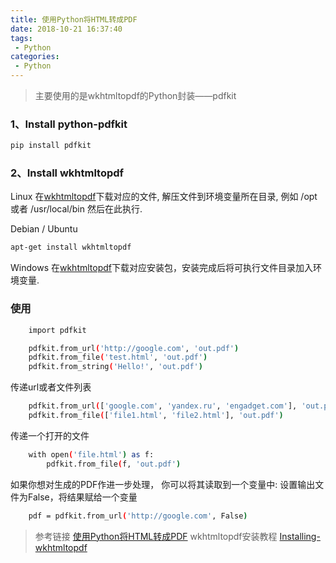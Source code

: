 ```yaml
---
title: 使用Python将HTML转成PDF
date: 2018-10-21 16:37:40
tags:
 - Python
categories:
 - Python
---
```


> 主要使用的是wkhtmltopdf的Python封装——pdfkit 


### 1、Install python-pdfkit

``` bash
pip install pdfkit
```

### 2、Install wkhtmltopdf

Linux
在[wkhtmltopdf](https://wkhtmltopdf.org/downloads.html)下载对应的文件, 解压文件到环境变量所在目录, 例如 /opt 或者 /usr/local/bin 然后在此执行.

Debian / Ubuntu
``` bash
apt-get install wkhtmltopdf
```

Windows
在[wkhtmltopdf](https://wkhtmltopdf.org/downloads.html)下载对应安装包，安装完成后将可执行文件目录加入环境变量.



### 使用

``` bash
	import pdfkit

    pdfkit.from_url('http://google.com', 'out.pdf')
    pdfkit.from_file('test.html', 'out.pdf')
    pdfkit.from_string('Hello!', 'out.pdf')
```

传递url或者文件列表
``` bash
	pdfkit.from_url(['google.com', 'yandex.ru', 'engadget.com'], 'out.pdf')
    pdfkit.from_file(['file1.html', 'file2.html'], 'out.pdf')
```

传递一个打开的文件
``` bash
	with open('file.html') as f:
        pdfkit.from_file(f, 'out.pdf')
```

如果你想对生成的PDF作进一步处理， 你可以将其读取到一个变量中:
设置输出文件为False，将结果赋给一个变量
``` bash
    pdf = pdfkit.from_url('http://google.com', False)
```


> 参考链接
	[使用Python将HTML转成PDF](http://www.cnblogs.com/taceywong/p/5643978.html)
 	wkhtmltopdf安装教程 [Installing-wkhtmltopdf](https://github.com/JazzCore/python-pdfkit/wiki/Installing-wkhtmltopdf)
